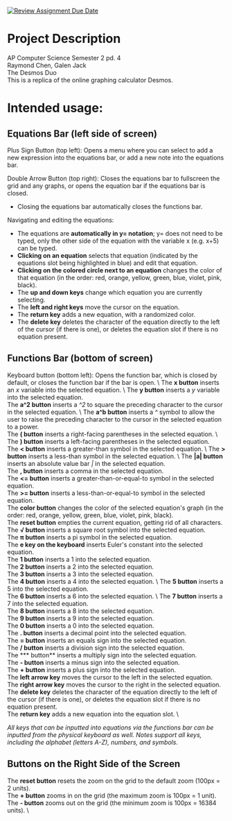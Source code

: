 [![Review Assignment Due Date](https://classroom.github.com/assets/deadline-readme-button-22041afd0340ce965d47ae6ef1cefeee28c7c493a6346c4f15d667ab976d596c.svg)](https://classroom.github.com/a/YxXKqIeT)
# Project Description

AP Computer Science Semester 2 pd. 4 \
Raymond Chen, Galen Jack \
The Desmos Duo \
This is a replica of the online graphing calculator Desmos. 

# Intended usage:

## Equations Bar (left side of screen)
Plus Sign Button (top left): Opens a menu where you can select to add a new expression into the equations bar, or add a new note into the equations bar.

Double Arrow Button (top right): Closes the equations bar to fullscreen the grid and any graphs, or opens the equation bar if the equations bar is closed.
- Closing the equations bar automatically closes the functions bar. 

Navigating and editing the equations:
- The equations are **automatically in y= notation**; y= does not need to be typed, only the other side of the equation with the variable x (e.g. x+5) can be typed.
- **Clicking on an equation** selects that equation (indicated by the equations slot being highlighted in blue) and edit that equation.
- **Clicking on the colored circle next to an equation** changes the color of that equation (in the order: red, orange, yellow, green, blue, violet, pink, black).
- The **up and down keys** change which equation you are currently selecting.
- The **left and right keys** move the cursor on the equation.
- The **return key** adds a new equation, with a randomized color.
- The **delete key** deletes the character of the equation directly to the left of the cursor (if there is one), or deletes the equation slot if there is no equation present.

## Functions Bar (bottom of screen)
Keyboard button (bottom left): Opens the function bar, which is closed by default, or closes the function bar if the bar is open. \ 
The **x button** inserts an *x* variable into the selected equation. \ 
The **y button** inserts a *y* variable into the selected equation. \
The **a^2 button** inserts a *^2* to square the preceding character to the cursor in the selected equation. \ 
The **a^b button** inserts a *^* symbol to allow the user to raise the preceding character to the cursor in the selected equation to a power. \
The **( button** inserts a right-facing parentheses in the selected equation. \ 
The **) button** inserts a left-facing parentheses in the selected equation. \
The **< button** inserts a greater-than symbol in the selected equation. \ 
The **> button** inserts a less-than symbol in the selected equation. \ 
The **|a| button** inserts an absolute value bar *|* in the selected equation. \
The **, button** inserts a comma in the selected equation. \
The **<= button** inserts a greater-than-or-equal-to symbol in the selected equation. \
The **>= button** inserts a less-than-or-equal-to symbol in the selected equation. \
The **color button** changes the color of the selected equation's graph (in the order: red, orange, yellow, green, blue, violet, pink, black). \
The **reset button** empties the current equation, getting rid of all characters. \
The **√ button** inserts a square root symbol into the selected equation. \
The **π button** inserts a pi symbol in the selected equation. \
The **e key on the keyboard** inserts Euler's constant into the selected equation. \
The **1 button** inserts a 1 into the selected equation. \
The **2 button** inserts a 2 into the selected equation. \
The **3 button** inserts a 3 into the selected equation. \
The **4 button** inserts a 4 into the selected equation. \ 
The **5 button** inserts a 5 into the selected equation. \
The **6 button** inserts a 6 into the selected equation. \ 
The **7 button** inserts a 7 into the selected equation. \
The **8 button** inserts a 8 into the selected equation. \
The **9 button** inserts a 9 into the selected equation. \
The **0 button** inserts a 0 into the selected equation. \
The **. button** inserts a decimal point into the selected equation. \
The **= button** inserts an equals sign into the selected equation. \
The **/ button** inserts a division sign into the selected equation. \
The *** button** inserts a multiply sign into the selected equation. \
The **- button** inserts a minus sign into the selected equation. \
The **+ button** inserts a plus sign into the selected equation. \
The **left arrow key** moves the cursor to the left in the selected equation. \
The **right arrow key** moves the cursor to the right in the selected equation. \
The **delete key** deletes the character of the equation directly to the left of the cursor (if there is one), or deletes the equation slot if there is no equation present. \
The **return key** adds a new equation into the equation slot. \

*All keys that can be inputted into equations via the functions bar can be inputted from the physical keyboard as well.*
*Notes support all keys, including the alphabet (letters A-Z), numbers, and symbols.*

## Buttons on the Right Side of the Screen
The **reset button** resets the zoom on the grid to the default zoom (100px = 2 units). \
The **+ button** zooms in on the grid (the maximum zoom is 100px = 1 unit). \
The **- button** zooms out on the grid (the minimum zoom is 100px = 16384 units). \